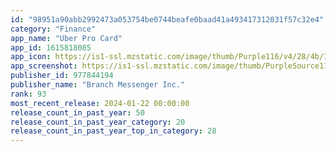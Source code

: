 ```yaml
---
id: "98951a90abb2992473a053754be0744beafe0baad41a493417312031f57c32e4"
category: "Finance"
app_name: "Uber Pro Card"
app_id: 1615818085
app_icon: https://is1-ssl.mzstatic.com/image/thumb/Purple116/v4/28/4b/1c/284b1c1c-f9d1-a25a-19e3-65e559af2bf8/AppIcon-UberProCard-0-0-1x_U007ephone-0-0-85-220.png/1024x1024bb.png
app_screenshot: https://is1-ssl.mzstatic.com/image/thumb/PurpleSource112/v4/e8/07/ce/e807cecd-4aa7-b771-6514-271658e5b433/80e20ccc-f2a7-4a6e-b841-7c51040a21a3_iOS_iPhoneX_1242x2688_en-US_01.png/1242x2688bb.png
publisher_id: 977844194
publisher_name: "Branch Messenger Inc."
rank: 93
most_recent_release: 2024-01-22 00:00:00
release_count_in_past_year: 50
release_count_in_past_year_category: 20
release_count_in_past_year_top_in_category: 28
---
```

